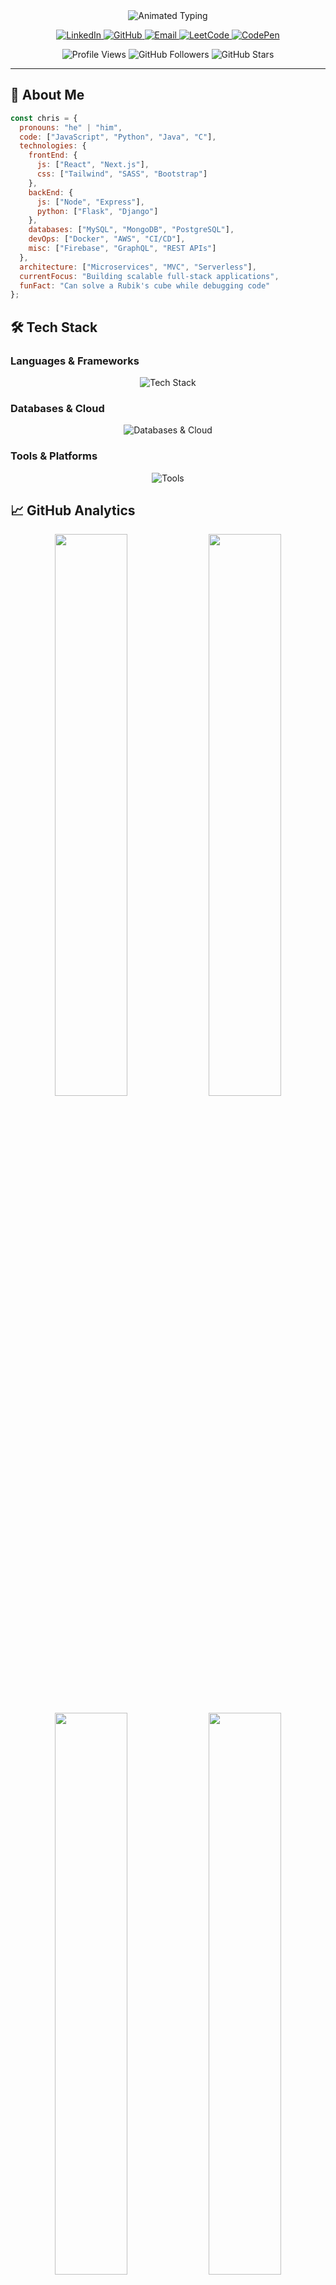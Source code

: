 <!-- Professional GitHub Profile README for Chris Halden -->
<div align="center">
  <img src="https://readme-typing-svg.herokuapp.com?font=Fira+Code&weight=600&size=28&duration=4000&pause=1000&color=00D1B2&center=true&vCenter=true&width=600&lines=Chris+Halden;Full-Stack+Developer;Tech+Innovator;Open+Source+Contributor" alt="Animated Typing" />

  <!-- Social Badges -->
  <p align="center">
    <a href="https://linkedin.com/in/chrishalden" target="_blank" rel="noopener noreferrer">
      <img alt="LinkedIn" src="https://img.shields.io/badge/-LinkedIn-0077B5?style=for-the-badge&logo=LinkedIn&logoColor=white"/>
    </a>
    <a href="https://github.com/Chrishal17" target="_blank" rel="noopener noreferrer">
      <img alt="GitHub" src="https://img.shields.io/badge/-GitHub-181717?style=for-the-badge&logo=GitHub&logoColor=white"/>
    </a>
    <a href="mailto:chrishalden11@gmail.com">
      <img alt="Email" src="https://img.shields.io/badge/-Email-D14836?style=for-the-badge&logo=Gmail&logoColor=white"/>
    </a>
    <a href="https://leetcode.com/chrishalden11/" target="_blank" rel="noopener noreferrer">
      <img alt="LeetCode" src="https://img.shields.io/badge/-LeetCode-FFA116?style=for-the-badge&logo=LeetCode&logoColor=black"/>
    </a>
    <a href="https://codepen.io/Chris-Halden" target="_blank" rel="noopener noreferrer">
      <img alt="CodePen" src="https://img.shields.io/badge/-CodePen-000000?style=for-the-badge&logo=CodePen&logoColor=white"/>
    </a>
  </p>

  <!-- GitHub Stats -->
  <p align="center">
    <img src="https://komarev.com/ghpvc/?username=Chrishal17&label=Profile+Views&color=00D1B2&style=flat" alt="Profile Views" />
    <img src="https://img.shields.io/github/followers/Chrishal17?label=Followers&style=flat&color=00D1B2" alt="GitHub Followers" />
    <img src="https://img.shields.io/github/stars/Chrishal17?label=Stars&style=flat&color=00D1B2" alt="GitHub Stars" />
  </p>
</div>

---

## 🚀 About Me

```javascript
const chris = {
  pronouns: "he" | "him",
  code: ["JavaScript", "Python", "Java", "C"],
  technologies: {
    frontEnd: {
      js: ["React", "Next.js"],
      css: ["Tailwind", "SASS", "Bootstrap"]
    },
    backEnd: {
      js: ["Node", "Express"],
      python: ["Flask", "Django"]
    },
    databases: ["MySQL", "MongoDB", "PostgreSQL"],
    devOps: ["Docker", "AWS", "CI/CD"],
    misc: ["Firebase", "GraphQL", "REST APIs"]
  },
  architecture: ["Microservices", "MVC", "Serverless"],
  currentFocus: "Building scalable full-stack applications",
  funFact: "Can solve a Rubik's cube while debugging code"
};
```

## 🛠️ Tech Stack

### Languages & Frameworks
<p align="center">
  <img src="https://skillicons.dev/icons?i=js,ts,python,java,c,cpp,react,nextjs,nodejs,express,django,flask,tailwind,sass,bootstrap,materialui" alt="Tech Stack" />
</p>

### Databases & Cloud
<p align="center">
  <img src="https://skillicons.dev/icons?i=mysql,mongodb,postgresql,firebase,aws,azure,gcp,docker,kubernetes" alt="Databases & Cloud" />
</p>

### Tools & Platforms
<p align="center">
  <img src="https://skillicons.dev/icons?i=git,github,gitlab,vscode,linux,bash,postman,figma,netlify,vercel" alt="Tools" />
</p>

## 📈 GitHub Analytics
<p align="center">
  <img width="48%" src="https://github-readme-stats.vercel.app/api?username=Chrishal17&show_icons=true&theme=radical&count_private=true&include_all_commits=true&hide_border=true" />
  <img width="48%" src="https://github-readme-streak-stats.herokuapp.com/?user=Chrishal17&theme=radical&hide_border=true" />
</p>
<p align="center">
  <img width="48%" src="https://github-readme-stats.vercel.app/api/top-langs/?username=Chrishal17&layout=compact&theme=radical&hide_border=true&langs_count=8" />
  <img width="48%" src="https://github-profile-summary-cards.vercel.app/api/cards/productive-time?username=Chrishal17&theme=radical&utcOffset=8" />
</p>
<p align="center">
  <img src="https://github-profile-trophy.vercel.app/?username=Chrishal17&theme=radical&no-bg=true&no-frame=true&column=4&margin-w=15&margin-h=15" alt="GitHub Trophies" />
</p>

## 🏆 Coding Profiles
<div align="center">
  <img src="https://leetcard.jacoblin.cool/chrishalden11?theme=nord&font=Baloo%25202&ext=heatmap&width=800" alt="LeetCode Card"/>
  <img src="https://cp-logo.vercel.app/codechef/chrishalden?logo=true" alt="CodeChef Logo"/>
</div>

## 🔥 Recent Activity
<!--START_SECTION:activity-->
- 🎉 Merged PR [#1] in [Chrishal17/Project-X]
- 🚀 Published release v1.0.0 of [Awesome-Project]
- 💪 Opened PR [#42] in [Open-Source-Org/Repo]
- 🛠️ Fixed bug in authentication middleware
- 📚 Updated documentation for API endpoints
<!--END_SECTION:activity-->

## 📌 Pinned Repositories
<div align="center">
  <a href="https://github.com/Chrishal17/Project-A">
    <img align="center" src="https://github-readme-stats.vercel.app/api/pin/?username=Chrishal17&repo=Project-A&theme=radical" />
  </a>
  <a href="https://github.com/Chrishal17/Project-B">
    <img align="center" src="https://github-readme-stats.vercel.app/api/pin/?username=Chrishal17&repo=Project-B&theme=radical" />
  </a>
  <a href="https://github.com/Chrishal17/Project-C">
    <img align="center" src="https://github-readme-stats.vercel.app/api/pin/?username=Chrishal17&repo=Project-C&theme=radical" />
  </a>
  <a href="https://github.com/Chrishal17/Project-D">
    <img align="center" src="https://github-readme-stats.vercel.app/api/pin/?username=Chrishal17&repo=Project-D&theme=radical" />
  </a>
</div>

## ✍️ Blog Posts
<!-- BLOG-POST-LIST:START -->
- Optimizing React Performance in 2023
- Building Scalable Microservices with Node.js
- The Complete Guide to JWT Authentication
<!-- BLOG-POST-LIST:END -->

## 🎯 Current Projects
- **Project X**: Building a scalable e-commerce platform with microservices architecture
- **Project Y**: Developing an AI-powered recommendation engine using Python
- **Project Z**: Creating an open-source UI component library for React

## 🤝 Collaboration Opportunities
I'm actively looking to collaborate on:
- Open source projects in the JavaScript/TypeScript ecosystem
- Innovative web applications with modern tech stacks
- Developer tools and utilities
- Educational content creation

## 💡 Development Philosophy
> "Write code that is first understandable, then correct, then fast - in that order."
>
> — *Modified from Mike Acton*

I believe in:
- Clean, maintainable code with proper documentation
- Test-driven development (TDD) where appropriate
- Continuous learning and knowledge sharing
- Building solutions that solve real problems

<div align="center">
  <img src="https://github.com/Chrishal17/Chrishal17/blob/output/github-contribution-grid-snake.svg" alt="GitHub Contribution Snake"/>
  <p>⚡ <em>"First, solve the problem. Then, write the code."</em> - John Johnson</p>
  <sub>Built with ❤️ and <a href="https://github.com/Chrishal17">GitHub</a></sub>
</div>

